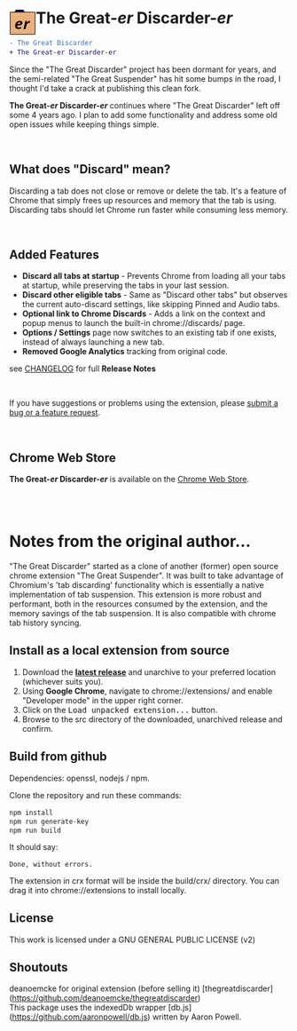 # <img src="/src/img/icon48.png" align="left" /> The Great-*er*  Discarder-*er*
```diff
- The Great Discarder
+ The Great-er Discarder-er
```

Since the "The Great Discarder" project has been dormant for years, and the semi-related "The Great Suspender" has hit some bumps in the road,
I thought I'd take a crack at publishing this clean fork.

**The Great-*er* Discarder-*er*** continues where "The Great Discarder" left off some 4 years ago.  I plan to add some functionality and address some old open issues while keeping things simple.

<br>

## What does "Discard" mean?
Discarding a tab does not close or remove or delete the tab.  It's a feature of Chrome that simply frees up resources and memory that the tab is using.
Discarding tabs should let Chrome run faster while consuming less memory.

<br>

## Added Features
- **Discard all tabs at startup** - Prevents Chrome from loading all your tabs at startup, while preserving the tabs in your last session.
- **Discard other eligible tabs** - Same as "Discard other tabs" but observes the current auto-discard settings, like skipping Pinned and Audio tabs.
- **Optional link to Chrome Discards** - Adds a link on the context and popup menus to launch the built-in chrome://discards/ page.
- **Options / Settings** page now switches to an existing tab if one exists, instead of always launching a new tab.
- **Removed Google Analytics** tracking from original code.

see [CHANGELOG](./CHANGELOG.md) for full **Release Notes**

<br>

If you have suggestions or problems using the extension, please [submit a bug or a feature request](https://github.com/rkodey/the-great-er-discarder-er/issues).

<br>

## Chrome Web Store

**The Great-*er* Discarder-*er*** is available on the [Chrome Web Store](https://chrome.google.com/webstore/detail/the-great-er-discarder-er/plpkmjcnhhnpkblimgenmdhghfgghdpp).

<br><br>

# Notes from the original author...

"The Great Discarder" started as a clone of another (former) open source chrome extension "The Great Suspender".
It was built to take advantage of Chromium's 'tab discarding' functionality which is essentially a native implementation of tab suspension.
This extension is more robust and performant, both in the resources consumed by the extension, and the memory savings of the tab suspension.
It is also compatible with chrome tab history syncing.


## Install as a local extension from source

1. Download the **[latest release](https://github.com/rkodey/the-great-er-discarder-er/releases)** and unarchive to your preferred location (whichever suits you).
2. Using **Google Chrome**, navigate to chrome://extensions/ and enable "Developer mode" in the upper right corner.
3. Click on the <kbd>Load unpacked extension...</kbd> button.
4. Browse to the src directory of the downloaded, unarchived release and confirm.


## Build from github

Dependencies: openssl, nodejs / npm.

Clone the repository and run these commands:
```
npm install
npm run generate-key
npm run build
```

It should say:
```
Done, without errors.
```

The extension in crx format will be inside the build/crx/ directory. You can drag it into chrome://extensions to install locally.

## License

This work is licensed under a GNU GENERAL PUBLIC LICENSE (v2)

## Shoutouts
deanoemcke for original extension (before selling it) [thegreatdiscarder] (https://github.com/deanoemcke/thegreatdiscarder)<br>
This package uses the indexedDb wrapper [db.js] (https://github.com/aaronpowell/db.js) written by Aaron Powell.<br>
